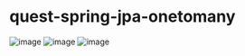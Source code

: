 # quest-spring-jpa-onetomany
![image](https://user-images.githubusercontent.com/103663832/225259282-2b0bca0b-2cfa-427d-9eea-747a09ec0807.png)
![image](https://user-images.githubusercontent.com/103663832/225259398-7ce40842-9ff4-4d5f-8efb-80b0d6a0442d.png)
![image](https://user-images.githubusercontent.com/103663832/225259520-d1df1f81-ce45-41a9-816e-04f916d095ea.png)
